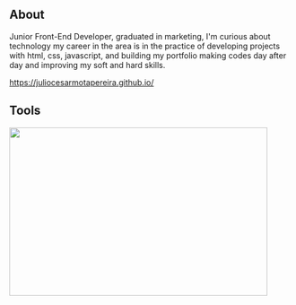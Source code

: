 ## About

Junior Front-End Developer, graduated in marketing, I'm curious about technology my career in the area is in the practice of developing projects with html, css, javascript, and building my portfolio making codes day after day and improving my soft and hard skills.

https://juliocesarmotapereira.github.io/

## Tools 
  
 <img width="460" height="300" src="https://streak-stats.demolab.com?user=juliocesarmotapereira&theme=dark&hide_border=true&border_radius=4&date_format=j%20M%5B%20Y%5D">  
  





